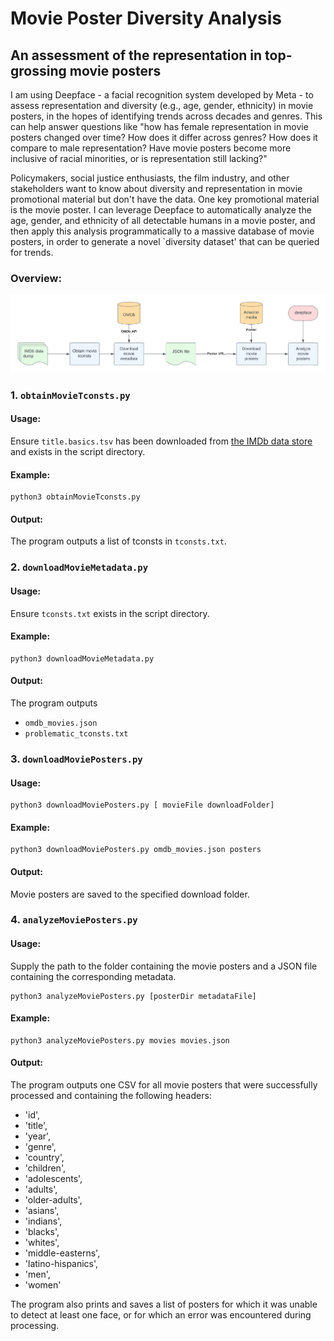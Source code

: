 # Movie Poster Diversity Analysis
## An assessment of the representation in top-grossing movie posters

I am using Deepface - a facial recognition system developed by Meta - to assess representation and diversity (e.g., age, gender, ethnicity) in movie posters, in the hopes of identifying trends across decades and genres. This can help answer questions like "how has female representation in movie posters changed over time? How does it differ across genres? How does it compare to male representation? Have movie posters become more inclusive of racial minorities, or is representation still lacking?"

Policymakers, social justice enthusiasts, the film industry, and other stakeholders want to know about diversity and representation in movie promotional material but don't have the data. One key promotional material is the movie poster. I can leverage Deepface to automatically analyze the age, gender, and ethnicity of all detectable humans in a movie poster, and then apply this analysis programmatically to a massive database of movie posters, in order to generate a novel `diversity dataset' that can be queried for trends. 


### Overview:

![workflow](workflow.png "Workflow")

### 1.  `obtainMovieTconsts.py`

#### Usage:
Ensure `title.basics.tsv` has been downloaded from [the IMDb data store](https://datasets.imdbws.com/) and exists in the script directory. 

#### Example:
```
python3 obtainMovieTconsts.py
```

#### Output:
The program outputs a list of tconsts in `tconsts.txt`.

### 2. `downloadMovieMetadata.py`

#### Usage:
Ensure `tconsts.txt` exists in the script directory.

#### Example:
```
python3 downloadMovieMetadata.py
```

#### Output:
The program outputs 
- `omdb_movies.json`
- `problematic_tconsts.txt`

### 3. `downloadMoviePosters.py`

#### Usage:

```
python3 downloadMoviePosters.py [ movieFile downloadFolder]
```

#### Example:

```
python3 downloadMoviePosters.py omdb_movies.json posters
```

#### Output:
Movie posters are saved to the specified download folder.


### 4. `analyzeMoviePosters.py`

#### Usage:

Supply the path to the folder containing the movie posters and a JSON file containing the corresponding metadata. 

```
python3 analyzeMoviePosters.py [posterDir metadataFile]
```

#### Example:

```
python3 analyzeMoviePosters.py movies movies.json
```

#### Output:
The program outputs one CSV for all movie posters that were successfully processed and containing the following headers:
* 'id',
* 'title',
* 'year',
* 'genre',
* 'country',
* 'children',
* 'adolescents',
* 'adults',
* 'older-adults',
* 'asians',
* 'indians',
* 'blacks',
* 'whites',
* 'middle-easterns',
* 'latino-hispanics',
* 'men',
* 'women'

The program also prints and saves a list of posters for which it was unable to detect at least one face, or for which an error was encountered during processing.